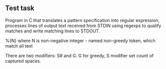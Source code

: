 ## Test task

Program in C that translates a pattern specification into regular expression, processes lines of output text received from STDIN using regexps to qualify matches and write matching lines to STDOUT.

%{N} where N is non-negative integer - named non-greedy token, which match all text

There are two modifiers: S# and G. G for greedy, S modifier set count of captured spaces.
